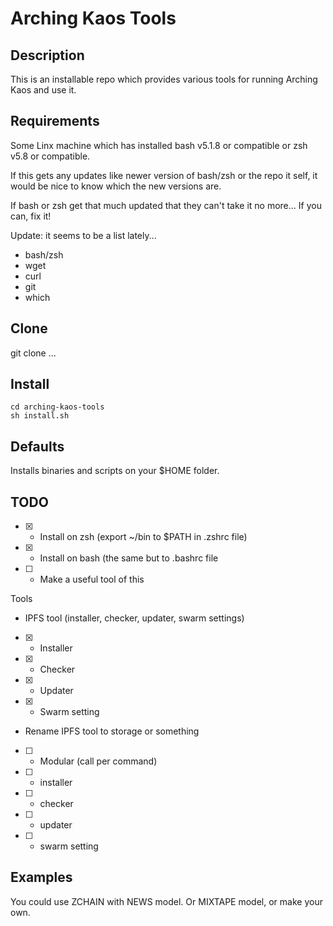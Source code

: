 Arching Kaos Tools
==================

Description
-----------

This is an installable repo which provides various tools for running Arching Kaos and use it.

Requirements
------------
Some Linx machine which has installed bash v5.1.8 or compatible or zsh v5.8 or compatible.

If this gets any updates like newer version of bash/zsh or the repo it self, it would be
nice to know which the new versions are.

If bash or zsh get that much updated that they can't take it no more... If you can, fix it!

Update: it seems to be a list lately...

- bash/zsh
- wget
- curl
- git
- which

Clone
-----

git clone ...

Install
-------
```
cd arching-kaos-tools
sh install.sh
```
Defaults
--------

Installs binaries and scripts on your $HOME folder.

TODO
----

 - [x] - Install on zsh (export ~/bin to $PATH in .zshrc file)
 - [x] - Install on bash (the same but to .bashrc file
 - [ ] - Make a useful tool of this

Tools

- IPFS tool (installer, checker, updater, swarm settings)
 - [x] - Installer
 - [x] - Checker
 - [x] - Updater
 - [x] - Swarm setting

- Rename IPFS tool to storage or something
 - [ ] - Modular (call per command)
 - [ ] - installer
 - [ ] - checker
 - [ ] - updater
 - [ ] - swarm setting

Examples
--------

You could use ZCHAIN with NEWS model. Or MIXTAPE model, or make your own.
